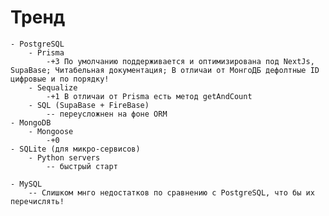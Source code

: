 # Тренд
	- PostgreSQL
		- Prisma
			-+3 По умолчанию поддерживается и оптимизирована под NextJs, SupaBase; Читабельная документация; В отличаи от МонгоДБ дефолтные ID цифровые и по порядку!
		- Sequalize
			-+1 В отличаи от Prisma есть метод getAndCount
		- SQL (SupaBase + FireBase)
			-- переусложнен на фоне ORM
	- MongoDB
		- Mongoose
			-+0 
	- SQLite (для микро-сервисов)
		- Python servers
			-- быстрый старт


<!-- Не рекомендуется к использованию (интенсивно устаревает) -->
	- MySQL
		-- Слишком мнго недостатков по сравнению с PostgreSQL, что бы их перечислять!